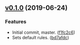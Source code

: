 <a name="v0.1.0"></a>
## [v0.1.0](https://github.com/alexseitsinger/stylelint-config/compare/f1fc2c66651b242384aef8909a6196f40f2bc72e...v0.1.0) (2019-06-24)

### Features
- Initial commit, master. ([f1fc2c6](https://github.com/alexseitsinger/stylelint-config/commit/f1fc2c66651b242384aef8909a6196f40f2bc72e))
- Sets default rules. ([bd7afdc](https://github.com/alexseitsinger/stylelint-config/commit/bd7afdc14933f6f756213e178865fa3974800c29))


